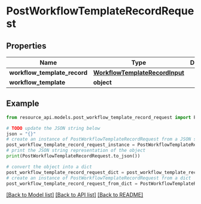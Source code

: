 # PostWorkflowTemplateRecordRequest


## Properties

Name | Type | Description | Notes
------------ | ------------- | ------------- | -------------
**workflow_template_record** | [**WorkflowTemplateRecordInput**](WorkflowTemplateRecordInput.md) |  | 
**workflow_template** | **object** |  | 

## Example

```python
from resource_api.models.post_workflow_template_record_request import PostWorkflowTemplateRecordRequest

# TODO update the JSON string below
json = "{}"
# create an instance of PostWorkflowTemplateRecordRequest from a JSON string
post_workflow_template_record_request_instance = PostWorkflowTemplateRecordRequest.from_json(json)
# print the JSON string representation of the object
print(PostWorkflowTemplateRecordRequest.to_json())

# convert the object into a dict
post_workflow_template_record_request_dict = post_workflow_template_record_request_instance.to_dict()
# create an instance of PostWorkflowTemplateRecordRequest from a dict
post_workflow_template_record_request_from_dict = PostWorkflowTemplateRecordRequest.from_dict(post_workflow_template_record_request_dict)
```
[[Back to Model list]](../README.md#documentation-for-models) [[Back to API list]](../README.md#documentation-for-api-endpoints) [[Back to README]](../README.md)


